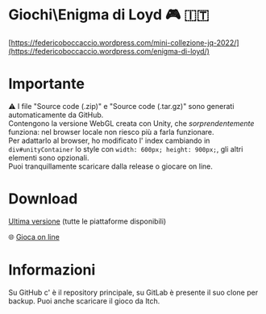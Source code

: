 # Giochi\Enigma di Loyd 🎮 🇮🇹
[https://federicoboccaccio.wordpress.com/mini-collezione-jq-2022/](https://federicoboccaccio.wordpress.com/enigma-di-loyd/)

# Importante
⚠️ I file "Source code (.zip)" e "Source code (.tar.gz)" sono generati automaticamente da GitHub.<br>
Contengono la versione WebGL creata con Unity, che *sorprendentemente* funziona: nel browser locale non riesco più a farla funzionare.<br>
Per adattarlo al browser, ho modificato l' index cambiando in `div#unityContainer` lo style con `width: 600px; height: 900px;`, gli altri elementi sono opzionali.<br>
Puoi tranquillamente scaricare dalla release o giocare on line.

# Download
[Ultima versione](https://github.com/FedericoBoccaccioPersonale/Giochi-Enigma-di-Loyd/releases/latest) (tutte le piattaforme disponibili)

🌐 [Gioca on line](https://federicoboccacciopersonale.github.io/Giochi-Enigma-di-Loyd)

# Informazioni
Su GitHub c' è il repository principale, su GitLab è presente il suo clone per backup.
Puoi anche scaricare il gioco da Itch.
